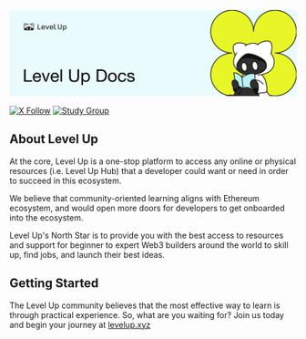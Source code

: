 ![Level Up README](./public/images/readme-banner.jpg)

[![X Follow](https://img.shields.io/twitter/follow/levelupweb3?style=social)](https://x.com/levelupweb3)
[![Study Group](https://img.shields.io/badge/Telegram-Join%20Study%20Group-blue)](https://t.me/+jbhmyDZ63Vw0ZGYy)

## About Level Up

At the core, Level Up is a one-stop platform to access any online or physical resources (i.e. Level Up Hub) that a developer could want or need in order to succeed in this ecosystem.

We believe that community-oriented learning aligns with Ethereum ecosystem, and would open more doors for developers to get onboarded into the ecosystem.

Level Up's North Star is to provide you with the best access to resources and support for beginner to expert Web3 builders around the world to skill up, find jobs, and launch their best ideas.

## Getting Started

The Level Up community believes that the most effective way to learn is through practical experience. So, what are you waiting for? Join us today and begin your journey at [levelup.xyz](https://levelup.xyz)
